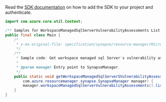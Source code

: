 Read the [SDK documentation](https://github.com/Azure/azure-sdk-for-java/blob/azure-resourcemanager-synapse_1.0.0-beta.2/sdk/synapse/azure-resourcemanager-synapse/README.md) on how to add the SDK to your project and authenticate.

```java
import com.azure.core.util.Context;

/** Samples for WorkspaceManagedSqlServerVulnerabilityAssessments List. */
public final class Main {
    /*
     * x-ms-original-file: specification/synapse/resource-manager/Microsoft.Synapse/stable/2021-06-01/examples/ListWorkspaceManagedSqlServerVulnerabilityAssessmentPolicies.json
     */
    /**
     * Sample code: Get workspace managed sql Server's vulnerability assessment policies.
     *
     * @param manager Entry point to SynapseManager.
     */
    public static void getWorkspaceManagedSqlServerSVulnerabilityAssessmentPolicies(
        com.azure.resourcemanager.synapse.SynapseManager manager) {
        manager.workspaceManagedSqlServerVulnerabilityAssessments().list("wsg-7398", "testWorkspace", Context.NONE);
    }
}
```
